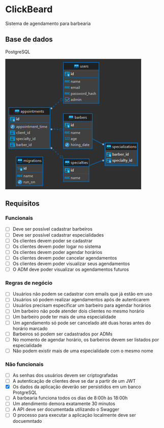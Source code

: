 # ClickBeard
Sistema de agendamento para barbearia

## Base de dados
PostgreSQL

![Modelo entidade relacionamento](diagrama-entidade-relacionamento.png)

## Requisitos

### Funcionais
- [ ] Deve ser possível cadastrar barbeiros
- [ ] Deve ser possível cadastrar especialidades
- [ ] Os clientes devem poder se cadastrar
- [ ] Os clientes devem poder logar no sistema
- [ ] Os clientes devem poder agendar horários
- [ ] Os clientes devem poder cancelar agendamentos
- [ ] Os clientes devem poder visualizar seus agendamentos
- [ ] O ADM deve poder visualizar os agendamentos futuros

### Regras de negócio
- [ ] Usuários não podem se cadastrar com emails que já estão em uso
- [ ] Usuários só podem realizar agendamentos após de autenticarem
- [ ] Usuários precisam especificar um barbeiro para agendar horários
- [ ] Um barbeiro não pode atender dois clientes no mesmo horário
- [ ] Um barbeiro pode ter mais de uma especialidade
- [ ] Um agendamento só pode ser cancelado até duas horas antes do horário marcado
- [ ] Barbeiros só podem ser cadastrados por ADMs
- [ ] No momento de agendar horário, os barbeiros devem ser listados por especialidade
- [ ] Não podem existir mais de uma especialidade com o mesmo nome

### Não funcionais
- [ ] As senhas dos usuários devem ser criptografadas
- [ ] A autenticação de clientes deve se dar a partir de um JWT
- [x] Os dados da aplicação deverão ser persistidos em um banco ProtgreSQL
- [ ] A barbearia funciona todos os dias de 8:00h às 18:00h
- [ ] Um atendimento demora exatamente 30 minutos
- [ ] A API deve ser documentada utilizando o Swagger
- [ ] O processo para executar a aplicação localmente deve ser docuemntado
